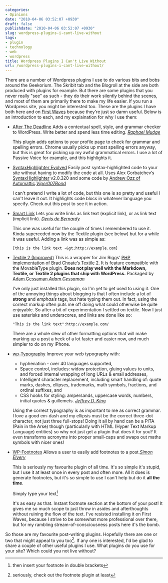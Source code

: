 ```yaml
---
categories:
- Opinions
date: "2010-04-06 03:52:07 +0930"
draft: false
publishdate: "2010-04-06 03:52:07 +0930"
slug: wordpress-plugins-i-cant-live-without
tags:
- plugin
- technology
- web
- wordpress
title: Wordpress Plugins I Can't Live Without
url: /wordpress-plugins-i-cant-live-without/
---
```


There are a number of Wordpress plugins I use to do various bits and bobs around the Geekorium. The Skribit tab and the Blogroll at the side are both produced with plugins for example. But there are some plugins that you never really "see" as such - they do their work silently behind the scenes, and most of them are primarily there to make my life easier. If you run a Wordpress site, you might be interested too. These are the plugins I have both here and on [First Waves](https://the.geekorium.com.au/categories/google-wave/) because they're just so damn useful. Below is an introduction to each, and my explaination for why I use them:

-   [After The Deadline](http://www.afterthedeadline.com "Visit plugin homepage") Adds a contextual spell, style, and grammar checker to WordPress. Write better and spend less time editing. *[Raphael Mudge](http://blog.afterthedeadline.com "Visit author homepage")*

    This plugin adds options to your profile page to check for grammar and spelling errors. Chrome usually picks up most spelling errors anyway, but this is great for picking up my awful grammatical errors. I use a lot of Passive Voice for example, and this highlights it.

-   [SyntaxHighlighter Evolved](http://www.viper007bond.com/wordpress-plugins/syntaxhighlighter/ "Visit plugin homepage") Easily post syntax-highlighted code to your site without having to modify the code at all. Uses Alex Gorbatchev’s [SyntaxHighlighter](http://alexgorbatchev.com/wiki/SyntaxHighlighter) v2.0.320 and some code by [Andrew Ozz of Automattic](http://wordpress.com/).*[Viper007Bond](http://www.viper007bond.com/ "Visit author homepage")*

    I can't pretend I write a lot of code, but this one is so pretty and useful I can't leave it out. It highlights code blocs in whatever language you specify. Check out this post to see it in action.

-   [Smart Link](http://www.semiologic.com/software/publishing/smart-link/ "Visit plugin homepage") Lets you write links as link text (explicit link), or as link text (implicit link). *[Denis de Bernardy](http://www.semiologic.com "Visit author homepage")*

    This one was useful for the couple of times I remembered to use it. Kinda superceded now by the Textile plugin (see below) but for a while it was useful. Adding a link was as simple as:

    `[this is the link text -&gt;http://example.com]`

-   [Textile 2 (Improved)](http://idly.org/category/textile "Visit plugin homepage") This is a wrapper for Jim Riggs’ [PHP implementation](http://jimandlissa.com/project/textilephp) of [Brad Choate’s Textile 2](http://bradchoate.com/mt-plugins/textile). It is feature compatible with the MovableType plugin. **Does not play well with the Markdown, Textile, or Textile 2 plugins that ship with WordPress.** Packaged by [Adam Gessaman](http://idly.org/).*[Adam Gessaman](http://idly.org/ "Visit author homepage")*

    I've only just installed this plugin, so I'm yet to get used to using it. One of the annoying things about blogging is that I often include a lot of **strong** and *emphasis* tags, but hate typing them out. In fact, using the correct markup often puts me off doing what could otherwise be quite enjoyable. So after a bit of experimentation I settled on textile. Now I just use asterisks and underscores, and links are done like so:

    `"This is the link text":http://example.com/`

    There are a whole slew of other formatting options that will make marking up a post a heck of a lot faster and easier now, and much simpler to do on my iPhone.

-   [wp-Typography](http://kingdesk.com/projects/wp-typography "Visit plugin homepage") Improve your web typography with:
    +   hyphenation - over 40 languages supported,
    +   Space control, includes: widow protection, gluing values to units, and forced internal wrapping of long URLs & email addresses,
    +   Intelligent character replacement, including smart handling of: quote marks, dashes, ellipses, trademarks, math symbols, fractions, and ordinal suffixes, and
    +   CSS hooks for styling: ampersands, uppercase words, numbers, initial quotes & guillemets. *[Jeffrey D. King](http://kingdesk.com/ "Visit author homepage")*

    Using the correct typography is as important to me as correct grammar. I love a good em-dash and my ellipsis must be the correct three-dot character, not just three full-stops! Doing it all by hand can be a PITA (Pain in the Arse) though (particularly with HTML (Hyper Text Markup Language) entities) so why not just get a plugin that does it for you? It even transforms acronyms into proper small-caps and swaps out maths symbols with nicer ones!

-   [WP-Footnotes](http://www.elvery.net/drzax/more-things/wordpress-footnotes-plugin/ "Visit plugin homepage") Allows a user to easily add footnotes to a post.*[Simon Elvery](http://www.elvery.net/drzax/ "Visit author homepage")*

    This is seriously my favourite plugin of all time. It's so simple it's stupid, but I use it at least once in every post and often more. All it does is generate footnotes, but it's so simple to use I can't help but do it **all the time**.

    Simply type your text[^1]

    It's as easy as that. Instant footnote section at the bottom of your post! It gives me so much scope to just throw in asides and afterthoughts without ruining the flow of the text. I've resisted installing it on First Waves, because I strive to be somewhat more professional over there, but for my rambling stream-of-consciousness posts here it's the bomb.

So those are my favourite post-writing plugins. Hopefully there are one or two that might appeal to you too[^2]. If any one is interested, I'd be glad to share a couple of other useful plugins I use. What plugins do you use for your site? Which could you not live without?

[^1]: then insert your footnote in double brackets
[^2]: seriously, check out the footnote plugin at least
